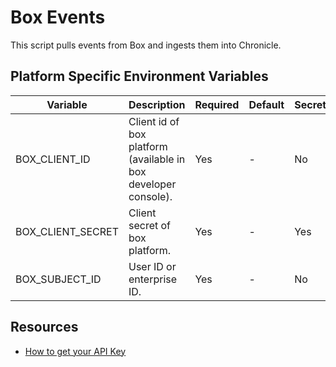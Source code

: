 # Box Events

This script pulls events from Box and ingests them into Chronicle.

## Platform Specific Environment Variables

| Variable          | Description                                                     | Required | Default | Secret |
| ----------------- | --------------------------------------------------------------- | -------- | ------- | ------ |
| BOX_CLIENT_ID     | Client id of box platform (available in box developer console). | Yes      | -       | No     |
| BOX_CLIENT_SECRET | Client secret of box platform.                                  | Yes      | -       | Yes    |
| BOX_SUBJECT_ID    | User ID or enterprise ID.                                       | Yes      | -       | No     |

## Resources

- [How to get your API Key](https://support.box.com/hc/en-us/articles/360052055274-Developer-How-to-get-your-API-Key)